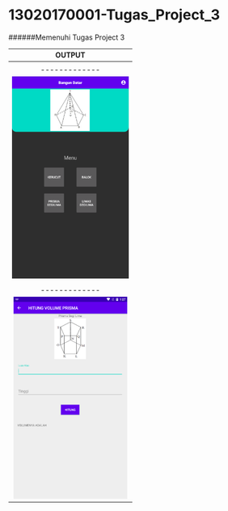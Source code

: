 # 13020170001-Tugas_Project_3
######Memenuhi Tugas Project 3

| OUTPUT |
| :------: |
| | Menu  | About | Kerucut | Balok |
| ------------- | ------------- | ------------- | ------------- |
| <img src="https://github.com/AudiFaathirmansyahMashar/13020170001-Tugas_Project_3/blob/master/menu.png" height="400px"/> | <img src="https://github.com/AudiFaathirmansyahMashar/13020170001-Tugas_Project_3/blob/master/about.png" height="400px"/>  | <img src="https://github.com/AudiFaathirmansyahMashar/13020170001-Tugas_Project_3/blob/master/kerucut.png" height="400px"/> | <img src="https://github.com/AudiFaathirmansyahMashar/13020170001-Tugas_Project_3/blob/master/balok.png" height="400px"/> | |
| | Prisma Segi Lima  | Limas Segi Lima |
| ------------- | ------------- |
| <img src="https://github.com/AudiFaathirmansyahMashar/13020170001-Tugas_Project_3/blob/master/prisma.png" height="400px"/> | <img src="https://github.com/AudiFaathirmansyahMashar/13020170001-Tugas_Project_3/blob/master/limas.png" height="400px"/>| |
